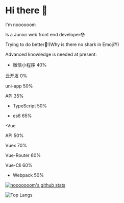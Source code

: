# Hi there 👋

I'm noooooom

Is a Junior web front end developer😳

Trying to do better🐬!(Why is there no shark in Emoji?!)

Advanced knowledge is needed at present:

- 微信小程序   40%

云开发         0%

uni-app       50%

API           35%

- TypeScript  50%

- es6         65%

-Vue

API           50%

Vuex          70%

Vue-Router    60%

Vue-Cli       60%

- Webpack     50%

[![nooooooom's github stats](https://github-readme-stats.vercel.app/api?username=nooooooom)]()

![[Top Langs](https://github-readme-stats.vercel.app/api/top-langs/?username=nooooooom&layout=compact)]()
